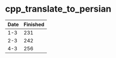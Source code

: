 # cpp_translate_to_persian



| Date  | Finished |
| ------------- | ------------- |
| 1-3  | 231  |
| 2-3  | 242  |
| 4-3  | 256  |
